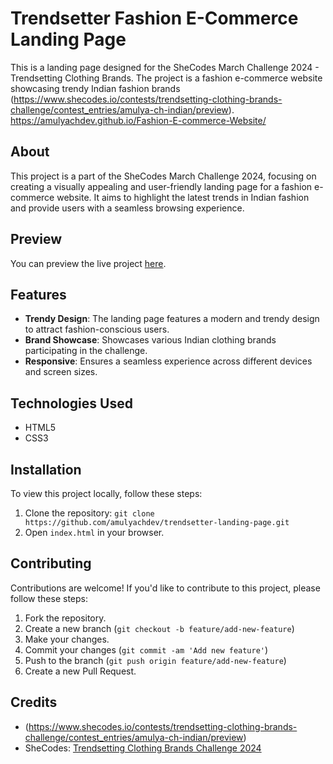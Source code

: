 # Trendsetter Fashion E-Commerce Landing Page

This is a landing page designed for the SheCodes March Challenge 2024 - Trendsetting Clothing Brands. The project is a fashion e-commerce website showcasing trendy Indian fashion brands (https://www.shecodes.io/contests/trendsetting-clothing-brands-challenge/contest_entries/amulya-ch-indian/preview).
https://amulyachdev.github.io/Fashion-E-commerce-Website/

## About
This project is a part of the SheCodes March Challenge 2024, focusing on creating a visually appealing and user-friendly landing page for a fashion e-commerce website. It aims to highlight the latest trends in Indian fashion and provide users with a seamless browsing experience.

## Preview
You can preview the live project [here](https://www.shecodes.io/contests/trendsetting-clothing-brands-challenge/contest_entries/amulya-ch-indian/preview).

## Features
- **Trendy Design**: The landing page features a modern and trendy design to attract fashion-conscious users.
- **Brand Showcase**: Showcases various Indian clothing brands participating in the challenge.
- **Responsive**: Ensures a seamless experience across different devices and screen sizes.

## Technologies Used
- HTML5
- CSS3

## Installation
To view this project locally, follow these steps:
1. Clone the repository: `git clone https://github.com/amulyachdev/trendsetter-landing-page.git`
2. Open `index.html` in your browser.

## Contributing
Contributions are welcome! If you'd like to contribute to this project, please follow these steps:
1. Fork the repository.
2. Create a new branch (`git checkout -b feature/add-new-feature`)
3. Make your changes.
4. Commit your changes (`git commit -am 'Add new feature'`)
5. Push to the branch (`git push origin feature/add-new-feature`)
6. Create a new Pull Request.

## Credits
- (https://www.shecodes.io/contests/trendsetting-clothing-brands-challenge/contest_entries/amulya-ch-indian/preview)
- SheCodes: [Trendsetting Clothing Brands Challenge 2024](https://www.shecodes.io/contests/trendsetting-clothing-brands-challenge)

